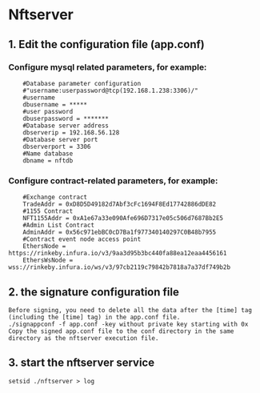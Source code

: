 # Nftserver
## 1. Edit the configuration file (app.conf)
### Configure mysql related parameters, for example:
        #Database parameter configuration  
        #"username:userpassword@tcp(192.168.1.238:3306)/"
        #username  
        dbusername = *****
        #user password
        dbuserpassword = *******
        #Database server address
        dbserverip = 192.168.56.128
        #Database server port
        dbserverport = 3306
        #Name database
        dbname = nftdb
### Configure contract-related parameters, for example:
        #Exchange contract
        TradeAddr = 0xD8D5D49182d7Abf3cFc1694F8Ed17742886dDE82
        #1155 Contract
        NFT1155Addr = 0xA1e67a33e090Afe696D7317e05c506d7687Bb2E5
        #Admin List Contract
        AdminAddr = 0x56c971ebBC0cD7Ba1f977340140297C0B48b7955
        #Contract event node access point
        EthersNode = https://rinkeby.infura.io/v3/9aa3d95b3bc440fa88ea12eaa4456161
        EthersWsNode = wss://rinkeby.infura.io/ws/v3/97cb2119c79842b7818a7a37df749b2b

## 2. the signature configuration file
    Before signing, you need to delete all the data after the [time] tag (including the [time] tag) in the app.conf file.
    ./signappconf -f app.conf -key without private key starting with 0x
    Copy the signed app.conf file to the conf directory in the same directory as the nftserver execution file.

## 3. start the nftserver service
    setsid ./nftserver > log

